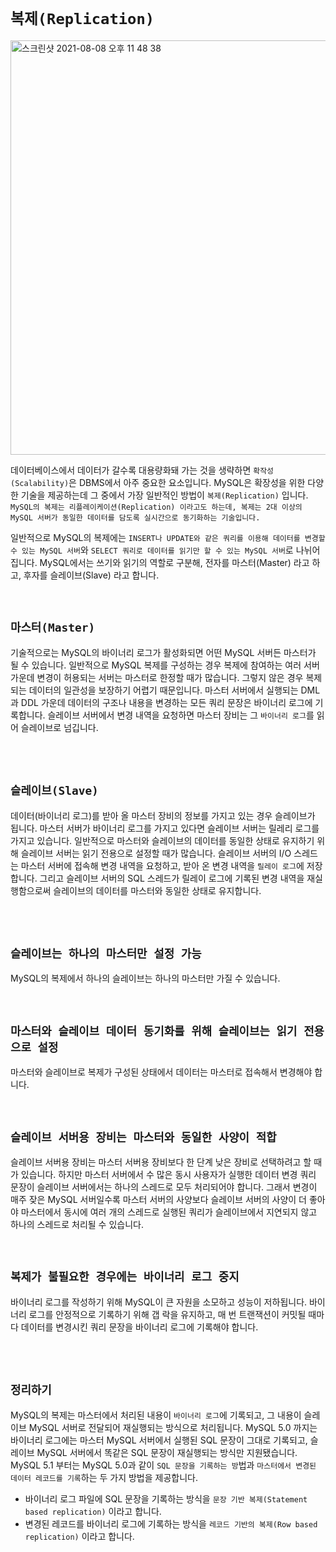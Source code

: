 # `복제(Replication)`

<img width="663" alt="스크린샷 2021-08-08 오후 11 48 38" src="https://user-images.githubusercontent.com/45676906/128636159-f9faba61-123b-41b2-a943-0bca44d89877.png">

데이터베이스에서 데이터가 갈수록 대용량화돼 가는 것을 생략하면 `확작성(Scalability)`은 DBMS에서 아주 중요한 요소입니다. MySQL은 확장성을 위한 다양한 기술을 제공하는데 그 중에서 가장 일반적인 방법이 `복제(Replication)` 입니다.
`MySQL의 복제는 리플레이케이션(Replication) 이라고도 하는데, 복제는 2대 이상의 MySQL 서버가 동일한 데이터를 담도록 실시간으로 동기화하는 기술입니다.`

일반적으로 MySQL의 복제에는 `INSERT나 UPDATE와 같은 쿼리를 이용해 데이터를 변경할 수 있는 MySQL 서버`와 `SELECT 쿼리로 데이터를 읽기만 할 수 있는 MySQL 서버`로 나뉘어집니다. MySQL에서는 쓰기와 읽기의 역할로 구분해, 전자를 마스터(Master) 라고 하고, 후자를 슬레이브(Slave) 라고 합니다.

<br>

## `마스터(Master)`

기술적으로는 MySQL의 바이너리 로그가 활성화되면 어떤 MySQL 서버든 마스터가 될 수 있습니다. 일반적으로 MySQL 복제를 구성하는 경우 복제에 참여하는 여러 서버 가운데 변경이 허용되는 서버는 마스터로 한정할 때가 많습니다. 그렇지 않은 경우 복제되는 데이터의 일관성을 보장하기 어렵기 때문입니다. 
마스터 서버에서 실행되는 DML과 DDL 가운데 데이터의 구조나 내용을 변경하는 모든 쿼리 문장은 바이너리 로그에 기록합니다. 슬레이브 서버에서 변경 내역을 요청하면 마스터 장비는 그 `바이너리 로그`를 읽어 슬레이브로 넘깁니다.

<br> <br>

## `슬레이브(Slave)`

데이터(바이너리 로그)를 받아 올 마스터 장비의 정보를 가지고 있는 경우 슬레이브가 됩니다. 마스터 서버가 바이너리 로그를 가지고 있다면 슬레이브 서버는 릴레리 로그를 가지고 있습니다. 일반적으로 마스터와 슬레이브의 데이터를 동일한 상태로 유지하기 위해 슬레이브 서버는 읽기 전용으로 설정할 때가 많습니다.
슬레이브 서버의 I/O 스레드는 마스터 서버에 접속해 변경 내역을 요청하고, 받아 온 변경 내역을 `릴레이 로그`에 저장합니다.
그리고 슬레이브 서버의 SQL 스레드가 릴레이 로그에 기록된 변경 내역을 재실행함으로써 슬레이브의 데이터를 마스터와 동일한 상태로 유지합니다.

<br> <br>

## `슬레이브는 하나의 마스터만 설정 가능`

MySQL의 복제에서 하나의 슬레이브는 하나의 마스터만 가질 수 있습니다.  

<br>

## `마스터와 슬레이브 데이터 동기화를 위해 슬레이브는 읽기 전용으로 설정`

마스터와 슬레이브로 복제가 구성된 상태에서 데이터는 마스터로 접속해서 변경해야 합니다.

<br> 

## `슬레이브 서버용 장비는 마스터와 동일한 사양이 적합`

슬레이브 서버용 장비는 마스터 서버용 장비보다 한 단계 낮은 장비로 선택하려고 할 때가 있습니다. 하지만 마스터 서버에서 수 많은 동시 사용자가 실행한 데이터 변경 쿼리 문장이 슬레이브 서버에서는 하나의 스레드로 모두 처리되어야 합니다.
그래서 변경이 매주 잦은 MySQL 서버일수록 마스터 서버의 사양보다 슬레이브 서버의 사양이 더 좋아야 마스터에서 동시에 여러 개의 스레드로 실행된 쿼리가 슬레이브에서 지연되지 않고 하나의 스레드로 처리될 수 있습니다.

<br>

## `복제가 불필요한 경우에는 바이너리 로그 중지`

바이너리 로그를 작성하기 위해 MySQL이 큰 자원을 소모하고 성능이 저하됩니다. 바이너리 로그를 안정적으로 기록하기 위해 갭 락을 유지하고, 매 번 트랜잭션이 커밋될 때마다 데이터를 변경시킨 쿼리 문장을 바이너리 로그에 기록해야 합니다.

<br> <br>

## `정리하기`

MySQL의 복제는 마스터에서 처리된 내용이 `바이너리 로그`에 기록되고, 그 내용이 슬레이브 MySQL 서버로 전달되어 재실행되는 방식으로 처리됩니다. MySQL 5.0 까지는 바이너리 로그에는 마스터 MySQL 서버에서 실행된 SQL 문장이 그대로 기록되고, 슬레이브 MySQL 서버에서 똑같은 SQL 문장이 재실행되는 방식만 지원됐습니다.
MySQL 5.1 부터는 MySQL 5.0과 같이 `SQL 문장을 기록하는 방`법과 `마스터에서 변경된 데이터 레코드를 기록`하는 두 가지 방법을 제공합니다. 

- 바이너리 로그 파일에 SQL 문장을 기록하는 방식을 `문장 기반 복제(Statement based replication)` 이라고 합니다.
- 변경된 레코드를 바이너리 로그에 기록하는 방식을 `레코드 기반의 복제(Row based replication)` 이라고 합니다.

<br>

